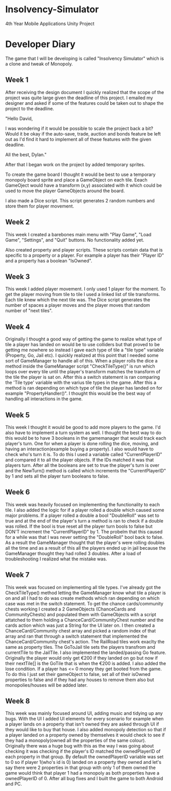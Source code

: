 # Insolvency-Simulator
4th Year Mobile Applications Unity Project

# Developer Diary

The game that I will be developing is called "Insolvency Simulator" which is a clone and tweak of Monopoly.

## Week 1

After receiving the design document I quickly realized that the scope of the project was quite large given the deadline of this
project. I emailed my designer and asked if some of the features could be taken out to shape the project to the deadline.

"Hello David,

I was wondering if it would be possible to scale the project back a bit? Would it be okay if the auto-save, trade,
auction and bonds feature be left out as I'd find it hard to implement all of these features with the given deadline.

All the best,
Dylan."

After that I began work on the project by added temporary sprites.

To create the game board I thought it would be best to use a temporary monopoly board sprite and place a GameObject on each tile.
Eeach GameOject would have a transform (x,y) associated with it which could be used to move the player GameObjects around the
board.

I also made a Dice script. This script generates 2 random numbers and store them for player movement.

## Week 2

This week I created a barebones main menu with "Play Game", "Load Game", "Settings", and "Quit" buttons. No functionality added
yet.

Also created property and player scripts. These scripts contain data that is specific to a property or a player. For example a
player has their "Player ID" and a property has a boolean "IsOwned".

## Week 3

This week I added player movement. I only used 1 player for the moment. To get the player moving from tile to tile I used a linked
list of tile transforms. Each tile knew which the next tile was. The Dice script generates the number of spaces a player moves
and the player moves that random number of "next tiles".

## Week 4

Originally I thought a good way of getting the game to realize what type of tile a player has landed on would be to use
colliders but that proved to be getting me nowhere so instead I gave each type of tile a "tile type" variable (Property, Go, Jail etc). I quickly realized at this point that I needed some sort of GameManager to handle all of this. When a player rolls the dice a method inside the GameManager script "CheckTileType()" is run which loops over every tile until the player's transform matches the transform of the tile the player is sat on. After this a switch statement is ran comparing the 'Tile type' variable with the varius tile types in the game. After this a method is ran depending on which type of tile the player has landed on for example "PropertyHandler()". I thought this would be the best way of handling all interactions in the game.

## Week 5

This week I thought it would be good to add more players to the game. I'd also have to implement a turn system as well. I thought the best way to do this would be to have 3 booleans in the gamemanager that would track each player's turn. One for when a player is done rolling the dice, moving, and having an interaction(example buying a property). I also would have to check who's turn it is. To do this I used a variable called "CurrentPlayerID" and compared it to all the player objects. If the IDs matched it was that players turn. After all the booleans are set to true the player's turn is over and the NewTurn() method is called which increments the "CurrentPlayerID" by 1 and sets all the player turn booleans to false.

## Week 6

This week was heavily focused on implementing the functionality to each tile. I also added the logic for if a player rolled a double which caused some major problems. If a player rolled a double a bool "DoubleRoll" was set to true and at the end of the player's turn a method is ran to check if a double was rolled. If the bool is true reset all the player turn bools to false but DON'T increment the "CurrentPlayerID" by 1. The probelm that this caused for a while was that I was never setting the "DoubleRoll" bool back to false. As a result the GameManager thought that the player's were rolling doubles all the time and as a result of this all the players ended up in jail because the GameManager thought they had rolled 3 doubles. After a load of troubleshooting I realized what the mistake was.

## Week 7
This week was focused on implementing all tile types. I've already got the CheckTileType() method letting the GameManager know what tile a player is on and all I had to do was create methods which ran depending on which case was met in the switch statement. To get the chance cards/community chests working I created a 2 GameObjects (ChanceCards and CommunityChests) and populated them with GameObjects with a script attatched to them holding a ChanceCard/CommunityChest number and the cards action which was just a String for the UI later on. I then created a ChanceCard/Community chest array and picked a random index of that array and ran that through a switch statement that implemented the ChanceCard/Community chest's action. The RailRoad tiles work exaclty the same as property tiles. The GoToJail tile sets the players transfrom and currentTile to the JailTile. I also implemented the landed/passing Go feature. Originally the player would only get €200 if they landed on go but now if their nextTile[] is the GoTile that is when the €200 is added. I also added the lose condition. If a player has <= 0 money they get booted from the game. To do this I just set their gameObject to false, set all of their isOwned properties to false and if they had any houses to remove them also but monopolies/houses will be added later.

## Week 8
This week was mainly focused around UI, adding music and tidying up any bugs. With the UI I added UI elements for every scenario for example when a player lands on a property that isn't owned they are asked through UI if they would like to buy that house. I also added monopoly detection so that if a player landed on a property owned by themselves it would check to see if they had a monopoly(owned all the properties of the same colour). Originally there was a huge bug with this as the way I was going about checking it was checking if the player's ID matched the ownedPlayerID of each property in that group. By default the ownedPlayerID variable was set to 0 so if player 1(who's id is 0) landed on a property they owned and let's say there were 2 properties in that group with only 1 of them owned the game would think that player 1 had a monopoly as both properties have a ownedPlayerID of 0. After all bug fixes and I built the game to both Android and PC.
